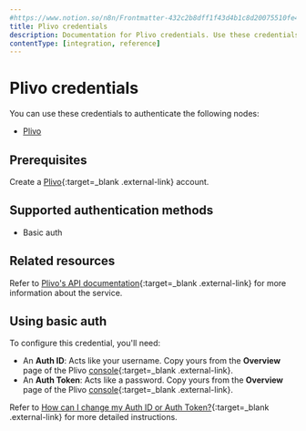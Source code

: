 ```yaml
---
#https://www.notion.so/n8n/Frontmatter-432c2b8dff1f43d4b1c8d20075510fe4
title: Plivo credentials
description: Documentation for Plivo credentials. Use these credentials to authenticate Plivo in n8n, a workflow automation platform.
contentType: [integration, reference]
---
```


# Plivo credentials

You can use these credentials to authenticate the following nodes:

- [Plivo](/integrations/builtin/app-nodes/n8n-nodes-base.plivo.md)

## Prerequisites

Create a [Plivo](https://www.plivo.com/){:target=_blank .external-link} account.

## Supported authentication methods

- Basic auth

## Related resources

Refer to [Plivo's API documentation](https://www.plivo.com/docs/voice/api/overview/){:target=_blank .external-link} for more information about the service.

## Using basic auth

To configure this credential, you'll need:

- An **Auth ID**: Acts like your username. Copy yours from the **Overview** page of the Plivo [console](https://console.plivo.com/dashboard/){:target=_blank .external-link}.
- An **Auth Token**: Acts like a password. Copy yours from the **Overview** page of the Plivo [console](https://console.plivo.com/dashboard/){:target=_blank .external-link}.

Refer to [How can I change my Auth ID or Auth Token?](https://support.plivo.com/hc/en-us/articles/360041731231-How-can-I-change-my-Auth-ID-or-Auth-Token){:target=_blank .external-link} for more detailed instructions.

